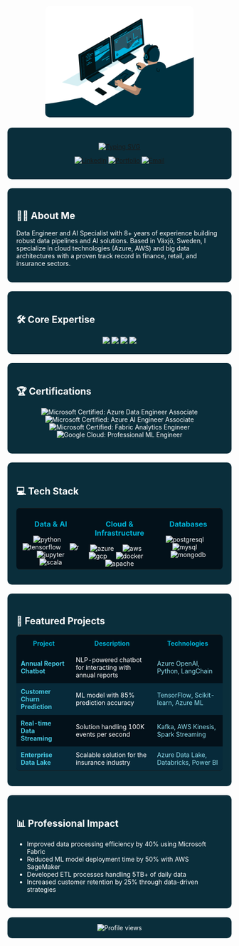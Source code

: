 <div align="center">
  <img height="250" src="https://github.com/surangatj/surangatj/blob/main/me.gif" alt="Data Engineer working with visualizations" style="border-radius: 10px;" />
</div>

<div align="center" style="background-color: #0A2E3B; padding: 20px; border-radius: 10px; margin: 20px 0;">

[![Typing SVG](https://readme-typing-svg.demolab.com?font=Kanit&weight=700&size=38&duration=3000&pause=500&color=00B4D8&center=true&vCenter=true&width=800&lines=Hi%2C+I'm+Suranga;Data+Engineer+%26+AI+Expert+from+Sweden)](https://git.io/typing-svg)

[![LinkedIn](https://img.shields.io/badge/LinkedIn-%230077B5.svg?logo=linkedin&logoColor=white)](https://linkedin.com/in/surangan)
[![Portfolio](https://img.shields.io/badge/Portfolio-000000?logo=About.me&logoColor=white)](https://suranga.xyz)
[![Email](https://img.shields.io/badge/Email-D14836?logo=gmail&logoColor=white)](mailto:suranga4@gmail.com)

</div>

<div style="background-color: #0A2E3B; color: #FFFFFF; padding: 20px; border-radius: 10px; margin: 20px 0;">

## 👨‍💻 About Me

Data Engineer and AI Specialist with 8+ years of experience building robust data pipelines and AI solutions. Based in Växjö, Sweden, I specialize in cloud technologies (Azure, AWS) and big data architectures with a proven track record in finance, retail, and insurance sectors.

</div>

<div style="background-color: #0A2E3B; color: #FFFFFF; padding: 20px; border-radius: 10px; margin: 20px 0;">

## 🛠️ Core Expertise

<div align="center">
  <img src="https://img.shields.io/badge/Data%20Engineering-00B4D8?style=for-the-badge&logo=microsoft-academic&logoColor=white" />
  <img src="https://img.shields.io/badge/Cloud%20Architecture-0077B6?style=for-the-badge&logo=amazon-aws&logoColor=white" />
  <img src="https://img.shields.io/badge/Machine%20Learning-48CAE4?style=for-the-badge&logo=tensorflow&logoColor=white" />
  <img src="https://img.shields.io/badge/Big%20Data-90E0EF?style=for-the-badge&logo=apache&logoColor=black" />
</div>

</div>

<div style="background-color: #0A2E3B; color: #FFFFFF; padding: 20px; border-radius: 10px; margin: 20px 0;">

## 🏆 Certifications

<div align="center">
  
![Microsoft Certified: Azure Data Engineer Associate](https://img.shields.io/badge/Microsoft-Azure_Data_Engineer-00B4D8?style=for-the-badge&logo=microsoft&logoColor=white)
![Microsoft Certified: Azure AI Engineer Associate](https://img.shields.io/badge/Microsoft-Azure_AI_Engineer-0077B6?style=for-the-badge&logo=microsoft&logoColor=white)
![Microsoft Certified: Fabric Analytics Engineer](https://img.shields.io/badge/Microsoft-Fabric_Analytics_Engineer-48CAE4?style=for-the-badge&logo=microsoft&logoColor=white)
![Google Cloud: Professional ML Engineer](https://img.shields.io/badge/Google_Cloud-ML_Engineer-90E0EF?style=for-the-badge&logo=google-cloud&logoColor=black)

</div>

</div>

<div style="background-color: #0A2E3B; color: #FFFFFF; padding: 20px; border-radius: 10px; margin: 20px 0;">

## 💻 Tech Stack

<table align="center" style="background-color: #03111A; border-radius: 8px;">
  <tr>
    <td valign="top" width="33%">
      <h3 align="center" style="color: #00B4D8;">Data & AI</h3>
      <div align="center">
        <img src="https://cdn.jsdelivr.net/gh/devicons/devicon/icons/python/python-original.svg" height="40" alt="python" />
        <img width="12" />
        <img src="https://cdn.jsdelivr.net/gh/devicons/devicon/icons/tensorflow/tensorflow-original.svg" height="40" alt="tensorflow" />
        <img width="12" />
        <img src="https://cdn.jsdelivr.net/gh/devicons/devicon/icons/r/r-original.svg" height="40" alt="r" />
        <img width="12" />
        <img src="https://cdn.jsdelivr.net/gh/devicons/devicon/icons/jupyter/jupyter-original.svg" height="40" alt="jupyter" />
        <img width="12" />
        <img src="https://cdn.jsdelivr.net/gh/devicons/devicon/icons/scala/scala-original.svg" height="40" alt="scala" />
      </div>
    </td>
    <td valign="top" width="33%">
      <h3 align="center" style="color: #00B4D8;">Cloud & Infrastructure</h3>
      <div align="center">
        <img src="https://cdn.jsdelivr.net/gh/devicons/devicon/icons/azure/azure-original.svg" height="40" alt="azure" />
        <img width="12" />
        <img src="https://cdn.jsdelivr.net/gh/devicons/devicon/icons/amazonwebservices/amazonwebservices-original.svg" height="40" alt="aws" />
        <img width="12" />
        <img src="https://cdn.jsdelivr.net/gh/devicons/devicon/icons/googlecloud/googlecloud-original.svg" height="40" alt="gcp" />
        <img width="12" />
        <img src="https://cdn.jsdelivr.net/gh/devicons/devicon/icons/docker/docker-original.svg" height="40" alt="docker" />
        <img width="12" />
        <img src="https://cdn.jsdelivr.net/gh/devicons/devicon/icons/apache/apache-original.svg" height="40" alt="apache" />
      </div>
    </td>
    <td valign="top" width="33%">
      <h3 align="center" style="color: #00B4D8;">Databases</h3>
      <div align="center">
        <img src="https://cdn.jsdelivr.net/gh/devicons/devicon/icons/postgresql/postgresql-original.svg" height="40" alt="postgresql" />
        <img width="12" />
        <img src="https://cdn.jsdelivr.net/gh/devicons/devicon/icons/mysql/mysql-original.svg" height="40" alt="mysql" />
        <img width="12" />
        <img src="https://cdn.jsdelivr.net/gh/devicons/devicon/icons/mongodb/mongodb-original.svg" height="40" alt="mongodb" />
      </div>
    </td>
  </tr>
</table>

</div>

<div style="background-color: #0A2E3B; color: #FFFFFF; padding: 20px; border-radius: 10px; margin: 20px 0;">

## 🚀 Featured Projects

<table style="width:100%; background-color: #03111A; border-radius: 8px;">
  <tr style="background-color: #03111A;">
    <th style="color: #00B4D8; padding: 10px;">Project</th>
    <th style="color: #00B4D8; padding: 10px;">Description</th>
    <th style="color: #00B4D8; padding: 10px;">Technologies</th>
  </tr>
  <tr>
    <td style="color: #48CAE4; padding: 10px;"><strong>Annual Report Chatbot</strong></td>
    <td style="color: #FFFFFF; padding: 10px;">NLP-powered chatbot for interacting with annual reports</td>
    <td style="color: #90E0EF; padding: 10px;">Azure OpenAI, Python, LangChain</td>
  </tr>
  <tr style="background-color: #072A3A;">
    <td style="color: #48CAE4; padding: 10px;"><strong>Customer Churn Prediction</strong></td>
    <td style="color: #FFFFFF; padding: 10px;">ML model with 85% prediction accuracy</td>
    <td style="color: #90E0EF; padding: 10px;">TensorFlow, Scikit-learn, Azure ML</td>
  </tr>
  <tr>
    <td style="color: #48CAE4; padding: 10px;"><strong>Real-time Data Streaming</strong></td>
    <td style="color: #FFFFFF; padding: 10px;">Solution handling 100K events per second</td>
    <td style="color: #90E0EF; padding: 10px;">Kafka, AWS Kinesis, Spark Streaming</td>
  </tr>
  <tr style="background-color: #072A3A;">
    <td style="color: #48CAE4; padding: 10px;"><strong>Enterprise Data Lake</strong></td>
    <td style="color: #FFFFFF; padding: 10px;">Scalable solution for the insurance industry</td>
    <td style="color: #90E0EF; padding: 10px;">Azure Data Lake, Databricks, Power BI</td>
  </tr>
</table>

</div>

<div style="background-color: #0A2E3B; color: #FFFFFF; padding: 20px; border-radius: 10px; margin: 20px 0;">

## 📊 Professional Impact

- Improved data processing efficiency by 40% using Microsoft Fabric
- Reduced ML model deployment time by 50% with AWS SageMaker
- Developed ETL processes handling 5TB+ of daily data
- Increased customer retention by 25% through data-driven strategies

</div>

<div align="center" style="background-color: #0A2E3B; color: #FFFFFF; padding: 15px; border-radius: 10px; margin-top: 20px;">
  <img src="https://komarev.com/ghpvc/?username=surangaprofile&style=flat-square&color=00B4D8" alt="Profile views"/>
</div>
